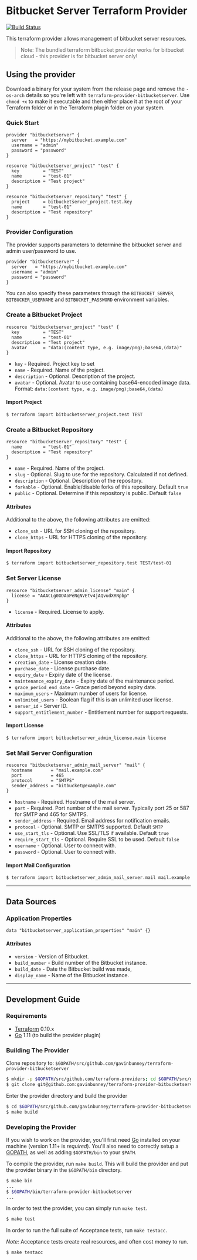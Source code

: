 Bitbucket Server Terraform Provider
==================

[![Build Status](https://travis-ci.org/gavinbunney/terraform-provider-bitbucketserver.svg?branch=master)](https://travis-ci.org/gavinbunney/terraform-provider-bitbucketserver)

This terraform provider allows management of bitbucket server resources.

> Note: The bundled terraform bitbucket provider works for bitbucket cloud - this provider is for bitbucket server only!

## Using the provider

Download a binary for your system from the release page and remove the `-os-arch` details so you're left with `terraform-provider-bitbucketserver`.
Use `chmod +x` to make it executable and then either place it at the root of your Terraform folder or in the Terraform plugin folder on your system. 

### Quick Start

```hcl
provider "bitbucketserver" {
  server   = "https://mybitbucket.example.com"
  username = "admin"
  password = "password"
}

resource "bitbucketserver_project" "test" {
  key         = "TEST"
  name        = "test-01"
  description = "Test project"
}

resource "bitbucketserver_repository" "test" {
  project     = bitbucketserver_project.test.key
  name        = "test-01"
  description = "Test repository"
}
```

### Provider Configuration

The provider supports parameters to determine the bitbucket server and admin user/password to use.

```hcl
provider "bitbucketserver" {
  server   = "https://mybitbucket.example.com"
  username = "admin"
  password = "password"
}
```

You can also specify these parameters through the `BITBUCKET_SERVER`, `BITBUCKER_USERNAME` and `BITBUCKET_PASSWORD` environment variables.

### Create a Bitbucket Project

```hcl
resource "bitbucketserver_project" "test" {
  key         = "TEST"
  name        = "test-01"
  description = "Test project"
  avatar      = "data:(content type, e.g. image/png);base64,(data)"
}
```

* `key` - Required. Project key to set
* `name` - Required. Name of the project.
* `description` - Optional. Description of the project.
* `avatar` - Optional. Avatar to use containing base64-encoded image data. Format: `data:(content type, e.g. image/png);base64,(data)`

#### Import Project

```bash
$ terraform import bitbucketserver_project.test TEST
```

### Create a Bitbucket Repository

```hcl
resource "bitbucketserver_repository" "test" {
  name        = "test-01"
  description = "Test repository"
}
```

* `name` - Required. Name of the project.
* `slug` - Optional. Slug to use for the repository. Calculated if not defined.
* `description` - Optional. Description of the repository.
* `forkable` - Optional. Enable/disable forks of this repository. Default `true`
* `public` - Optional. Determine if this repository is public. Default `false`

#### Attributes

Additional to the above, the following attributes are emitted:

* `clone_ssh` - URL for SSH cloning of the repository.
* `clone_https` - URL for HTTPS cloning of the repository.

#### Import Repository

```bash
$ terraform import bitbucketserver_repository.test TEST/test-01
```

### Set Server License

```hcl
resource "bitbucketserver_admin_license" "main" {
  license = "AAACLg0ODAoPeNqNVEtv4jAQvudXRNpbp"
}
```

* `license` - Required. License to apply.

#### Attributes

Additional to the above, the following attributes are emitted:

* `clone_ssh` - URL for SSH cloning of the repository.
* `clone_https` - URL for HTTPS cloning of the repository.
* `creation_date` - License creation date.
* `purchase_date` - License purchase date.
* `expiry_date` - Expiry date of the license.
* `maintenance_expiry_date` - Expiry date of the maintenance period.
* `grace_period_end_date` - Grace period beyond expiry date.
* `maximum_users` - Maximum number of users for license.
* `unlimited_users` - Boolean flag if this is an unlimited user license.
* `server_id` - Server ID.
* `support_entitlement_number` - Entitlement number for support requests.

#### Import License

```bash
$ terraform import bitbucketserver_admin_license.main license
```

### Set Mail Server Configuration

```hcl
resource "bitbucketserver_admin_mail_server" "mail" {
  hostname       = "mail.example.com"
  port           = 465
  protocol       = "SMTPS"
  sender_address = "bitbucket@example.com"
}
```

* `hostname` - Required. Hostname of the mail server.
* `port` - Required. Port number of the mail server. Typically port 25 or 587 for SMTP and 465 for SMTPS.
* `sender_address` - Required. Email address for notification emails.
* `protocol` - Optional. SMTP or SMTPS supported. Default `SMTP`
* `use_start_tls` - Optional. Use SSL/TLS if available. Default `true`
* `require_start_tls` - Optional. Require SSL to be used. Default `false`
* `username` - Optional. User to connect with.
* `password` - Optional. User to connect with.

#### Import Mail Configuration

```bash
$ terraform import bitbucketserver_admin_mail_server.mail mail.example.com
```

---

## Data Sources

### Application Properties

```hcl
data "bitbucketserver_application_properties" "main" {}
```

#### Attributes

* `version` - Version of Bitbucket.
* `build_number` - Build number of the Bitbucket instance.
* `build_date` - Date the Bitbucket build was made,
* `display_name` - Name of the Bitbucket instance.

---

## Development Guide

### Requirements

-	[Terraform](https://www.terraform.io/downloads.html) 0.10.x
-	[Go](https://golang.org/doc/install) 1.11 (to build the provider plugin)

### Building The Provider

Clone repository to: `$GOPATH/src/github.com/gavinbunney/terraform-provider-bitbucketserver`

```sh
$ mkdir -p $GOPATH/src/github.com/terraform-providers; cd $GOPATH/src/github.com/terraform-providers
$ git clone git@github.com:gavinbunney/terraform-provider-bitbucketserver
```

Enter the provider directory and build the provider

```sh
$ cd $GOPATH/src/github.com/gavinbunney/terraform-provider-bitbucketserver
$ make build
```

### Developing the Provider

If you wish to work on the provider, you'll first need [Go](http://www.golang.org) installed on your machine (version 1.11+ is *required*). You'll also need to correctly setup a [GOPATH](http://golang.org/doc/code.html#GOPATH), as well as adding `$GOPATH/bin` to your `$PATH`.

To compile the provider, run `make build`. This will build the provider and put the provider binary in the `$GOPATH/bin` directory.

```sh
$ make bin
...
$ $GOPATH/bin/terraform-provider-bitbucketserver
...
```

In order to test the provider, you can simply run `make test`.

```sh
$ make test
```

In order to run the full suite of Acceptance tests, run `make testacc`.

*Note:* Acceptance tests create real resources, and often cost money to run.

```sh
$ make testacc
```
